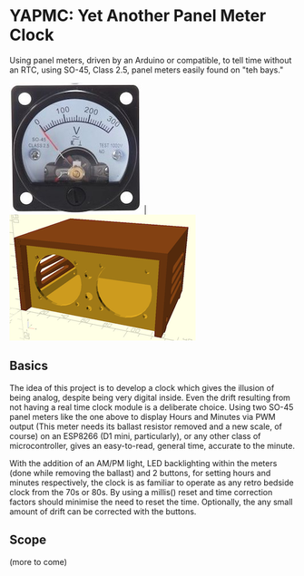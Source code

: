 # YAPMC: Yet Another Panel Meter Clock
Using panel meters, driven by an Arduino or compatible, to tell time without an RTC, using SO-45, Class 2.5, panel meters easily found on "teh bays."

![s-l1600](s-l1600.jpg) | ![Meter Case](panel-meter-clock-case/meter-clock-case-sml.png)
          
## Basics
The idea of this project is to develop a clock which gives the illusion of being analog, despite being very digital inside. Even the drift resulting from not having a real time clock module is a deliberate choice. Using two SO-45 panel meters like the one above to display Hours and Minutes via PWM output (This meter needs its ballast resistor removed and a new scale, of course) on an ESP8266 (D1 mini, particularly), or any other class of microcontroller, gives an easy-to-read, general time, accurate to the minute.

With the addition of an AM/PM light, LED backlighting within the meters (done while removing the ballast) and 2 buttons, for setting hours and minutes respectively, the clock is as familiar to operate as any retro bedside clock from the 70s or 80s. By using a millis() reset and time correction factors should minimise the need to reset the time. Optionally, the any small amount of drift can be corrected with the buttons.

## Scope

(more to come)
